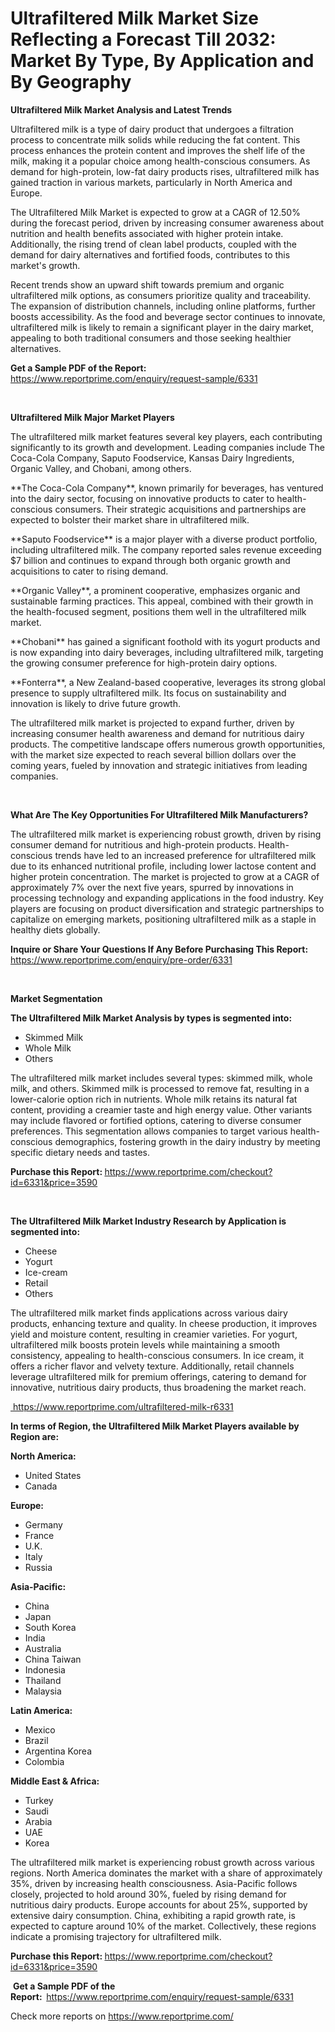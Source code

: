 <p><h1>Ultrafiltered Milk Market Size Reflecting a Forecast Till 2032: Market By Type, By Application and By Geography</h1></p><p><strong>Ultrafiltered Milk Market Analysis and Latest Trends</strong></p>
<p><p>Ultrafiltered milk is a type of dairy product that undergoes a filtration process to concentrate milk solids while reducing the fat content. This process enhances the protein content and improves the shelf life of the milk, making it a popular choice among health-conscious consumers. As demand for high-protein, low-fat dairy products rises, ultrafiltered milk has gained traction in various markets, particularly in North America and Europe. </p><p>The Ultrafiltered Milk Market is expected to grow at a CAGR of 12.50% during the forecast period, driven by increasing consumer awareness about nutrition and health benefits associated with higher protein intake. Additionally, the rising trend of clean label products, coupled with the demand for dairy alternatives and fortified foods, contributes to this market's growth.</p><p>Recent trends show an upward shift towards premium and organic ultrafiltered milk options, as consumers prioritize quality and traceability. The expansion of distribution channels, including online platforms, further boosts accessibility. As the food and beverage sector continues to innovate, ultrafiltered milk is likely to remain a significant player in the dairy market, appealing to both traditional consumers and those seeking healthier alternatives.</p></p>
<p><strong>Get a Sample PDF of the Report:&nbsp;</strong> <a href="https://www.reportprime.com/enquiry/request-sample/6331?utm_campaign=2792&utm_medium=2&utm_source=Github&utm_content=ia&utm_term=30032025&utm_id=ultrafiltered-milk">https://www.reportprime.com/enquiry/request-sample/6331</a></p>
<p>&nbsp;</p>
<p><strong>Ultrafiltered Milk Major Market Players</strong></p>
<p><p>The ultrafiltered milk market features several key players, each contributing significantly to its growth and development. Leading companies include The Coca-Cola Company, Saputo Foodservice, Kansas Dairy Ingredients, Organic Valley, and Chobani, among others. </p><p>**The Coca-Cola Company**, known primarily for beverages, has ventured into the dairy sector, focusing on innovative products to cater to health-conscious consumers. Their strategic acquisitions and partnerships are expected to bolster their market share in ultrafiltered milk.</p><p>**Saputo Foodservice** is a major player with a diverse product portfolio, including ultrafiltered milk. The company reported sales revenue exceeding $7 billion and continues to expand through both organic growth and acquisitions to cater to rising demand.</p><p>**Organic Valley**, a prominent cooperative, emphasizes organic and sustainable farming practices. This appeal, combined with their growth in the health-focused segment, positions them well in the ultrafiltered milk market. </p><p>**Chobani** has gained a significant foothold with its yogurt products and is now expanding into dairy beverages, including ultrafiltered milk, targeting the growing consumer preference for high-protein dairy options. </p><p>**Fonterra**, a New Zealand-based cooperative, leverages its strong global presence to supply ultrafiltered milk. Its focus on sustainability and innovation is likely to drive future growth.</p><p>The ultrafiltered milk market is projected to expand further, driven by increasing consumer health awareness and demand for nutritious dairy products. The competitive landscape offers numerous growth opportunities, with the market size expected to reach several billion dollars over the coming years, fueled by innovation and strategic initiatives from leading companies.</p></p>
<p>&nbsp;</p>
<p><strong>What Are The Key Opportunities For Ultrafiltered Milk Manufacturers?</strong></p>
<p><p>The ultrafiltered milk market is experiencing robust growth, driven by rising consumer demand for nutritious and high-protein products. Health-conscious trends have led to an increased preference for ultrafiltered milk due to its enhanced nutritional profile, including lower lactose content and higher protein concentration. The market is projected to grow at a CAGR of approximately 7% over the next five years, spurred by innovations in processing technology and expanding applications in the food industry. Key players are focusing on product diversification and strategic partnerships to capitalize on emerging markets, positioning ultrafiltered milk as a staple in healthy diets globally.</p></p>
<p><strong>Inquire or Share Your Questions If Any Before Purchasing This Report:</strong> <a href="https://www.reportprime.com/enquiry/pre-order/6331?utm_campaign=2792&utm_medium=2&utm_source=Github&utm_content=ia&utm_term=30032025&utm_id=ultrafiltered-milk">https://www.reportprime.com/enquiry/pre-order/6331</a></p>
<p>&nbsp;</p>
<p><strong>Market Segmentation</strong></p>
<p><strong>The Ultrafiltered Milk Market Analysis by types is segmented into:</strong></p>
<p><ul><li>Skimmed Milk</li><li>Whole Milk</li><li>Others</li></ul></p>
<p><p>The ultrafiltered milk market includes several types: skimmed milk, whole milk, and others. Skimmed milk is processed to remove fat, resulting in a lower-calorie option rich in nutrients. Whole milk retains its natural fat content, providing a creamier taste and high energy value. Other variants may include flavored or fortified options, catering to diverse consumer preferences. This segmentation allows companies to target various health-conscious demographics, fostering growth in the dairy industry by meeting specific dietary needs and tastes.</p></p>
<p><strong>Purchase this Report:&nbsp;</strong><a href="https://www.reportprime.com/checkout?id=6331&price=3590&utm_campaign=2792&utm_medium=2&utm_source=Github&utm_content=ia&utm_term=30032025&utm_id=ultrafiltered-milk">https://www.reportprime.com/checkout?id=6331&price=3590</a></p>
<p>&nbsp;</p>
<p><strong>The Ultrafiltered Milk Market Industry Research by Application is segmented into:</strong></p>
<p><ul><li>Cheese</li><li>Yogurt</li><li>Ice-cream</li><li>Retail</li><li>Others</li></ul></p>
<p><p>The ultrafiltered milk market finds applications across various dairy products, enhancing texture and quality. In cheese production, it improves yield and moisture content, resulting in creamier varieties. For yogurt, ultrafiltered milk boosts protein levels while maintaining a smooth consistency, appealing to health-conscious consumers. In ice cream, it offers a richer flavor and velvety texture. Additionally, retail channels leverage ultrafiltered milk for premium offerings, catering to demand for innovative, nutritious dairy products, thus broadening the market reach.</p></p>
<p><a href="https://www.reportprime.com/ultrafiltered-milk-r6331?utm_campaign=2792&utm_medium=2&utm_source=Github&utm_content=ia&utm_term=30032025&utm_id=ultrafiltered-milk">&nbsp;https://www.reportprime.com/ultrafiltered-milk-r6331</a></p>
<p><strong>In terms of Region, the Ultrafiltered Milk Market Players available by Region are:</strong></p>
<p>
    <p> <strong> North America: </strong>
        <ul>
            <li>United States</li>
            <li>Canada</li>
        </ul>
        </p> 
    <p> <strong> Europe: </strong>
        <ul>
            <li>Germany</li>
            <li>France</li>
            <li>U.K.</li>
            <li>Italy</li>
            <li>Russia</li>
        </ul>
        </p> 
    <p> <strong> Asia-Pacific: </strong>
        <ul>
            <li>China</li>
            <li>Japan</li>
            <li>South Korea</li>
            <li>India</li>
            <li>Australia</li>
            <li>China Taiwan</li>
            <li>Indonesia</li>
            <li>Thailand</li>
            <li>Malaysia</li>
        </ul>
        </p> 
    <p> <strong> Latin America: </strong>
        <ul>
            <li>Mexico</li>
            <li>Brazil</li>
            <li>Argentina Korea</li>
            <li>Colombia</li>
        </ul>
        </p> 
    <p> <strong> Middle East & Africa: </strong>
        <ul>
            <li>Turkey</li>
            <li>Saudi</li>
            <li>Arabia</li>
            <li>UAE</li>
            <li>Korea</li>
        </ul>
    </p>
    </p>
<p><p>The ultrafiltered milk market is experiencing robust growth across various regions. North America dominates the market with a share of approximately 35%, driven by increasing health consciousness. Asia-Pacific follows closely, projected to hold around 30%, fueled by rising demand for nutritious dairy products. Europe accounts for about 25%, supported by extensive dairy consumption. China, exhibiting a rapid growth rate, is expected to capture around 10% of the market. Collectively, these regions indicate a promising trajectory for ultrafiltered milk.</p></p>
<p><strong>Purchase this Report: </strong><a href="https://www.reportprime.com/checkout?id=6331&price=3590&utm_campaign=2792&utm_medium=2&utm_source=Github&utm_content=ia&utm_term=30032025&utm_id=ultrafiltered-milk">https://www.reportprime.com/checkout?id=6331&price=3590</a></p>
<p>&nbsp;<strong>Get a Sample PDF of the Report:&nbsp;&nbsp;</strong><a href="https://www.reportprime.com/enquiry/request-sample/6331?utm_campaign=2792&utm_medium=2&utm_source=Github&utm_content=ia&utm_term=30032025&utm_id=ultrafiltered-milk">https://www.reportprime.com/enquiry/request-sample/6331</a></p>
<p><strong></strong></p>
<p>Check more reports on <a href="https://www.reportprime.com/?utm_campaign=2792&utm_medium=2&utm_source=Github&utm_content=ia&utm_term=30032025&utm_id=ultrafiltered-milk">https://www.reportprime.com/</a></p>
